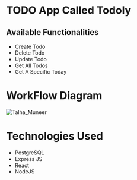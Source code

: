# TODO App Called Todoly

## Available Functionalities
- Create Todo
- Delete Todo
- Update Todo
- Get All Todos
- Get A Specific Today

# WorkFlow Diagram
![Talha_Muneer](https://telegra.ph/file/f90bec2912c8a7b90da2d.png)

# Technologies Used
- PostgreSQL
- Express JS
- React
- NodeJS
